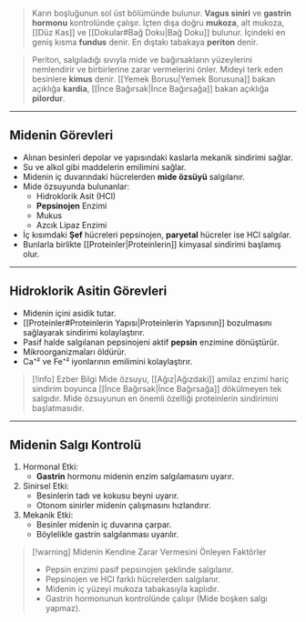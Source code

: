 >Karın boşluğunun sol üst bölümünde bulunur. **Vagus siniri** ve **gastrin hormonu** kontrolünde çalışır. İçten dışa doğru **mukoza**, alt mukoza, [[Düz Kas]] ve [[Dokular#Bağ Doku|Bağ Doku]] bulunur. İçindeki en geniş kısma **fundus** denir. En dıştakı tabakaya **periton** denir.

> Periton, salgıladığı sıvıyla mide ve bağırsakların yüzeylerini nemlendirir ve birbirlerine zarar vermelerini önler. Mideyi terk eden besinlere **kimus** denir. [[Yemek Borusu|Yemek Borusuna]] bakan açıklığa **kardia**, [[İnce Bağırsak|İnce Bağırsağa]] bakan açıklığa **pilordur**.

---
## Midenin Görevleri
- Alınan besinleri depolar ve yapısındaki kaslarla mekanik sindirimi sağlar.
- Su ve alkol gibi maddelerin emilimini sağlar.
- Midenin iç duvarındaki hücrelerden **mide özsüyü** salgılanır.
- Mide özsuyunda bulunanlar:
	- Hidroklorik Asit (HCl)
	- **Pepsinojen** Enzimi
	- Mukus
	- Azcık Lipaz Enzimi
- İç kısımdaki **Şef** hücreleri pepsinojen, **paryetal** hücreler ise HCl salgılar.
- Bunlarla birlikte [[Proteinler|Proteinlerin]] kimyasal sindirimi başlamış olur.

---
## Hidroklorik Asitin Görevleri
- Midenin içini asidik tutar.
- [[Proteinler#Proteinlerin Yapısı|Proteinlerin Yapısının]] bozulmasını sağlayarak sindirimi kolaylaştırır.
- Pasif halde salgılanan pepsinojeni aktif **pepsin** enzimine dönüştürür.
- Mikroorganizmaları öldürür.
- Ca⁺² ve Fe⁺² iyonlarının emilimini kolaylaştırır.

> [!info] Ezber Bilgi
> Mide özsuyu, [[Ağız|Ağızdaki]] amilaz enzimi hariç sindirim boyunca [[İnce Bağırsak|İnce Bağırsağa]] dökülmeyen tek salgıdır. Mide özsuyunun en önemli özelliği proteinlerin sindirimini başlatmasıdır.

---
## Midenin Salgı Kontrolü
1. Hormonal Etki:
	- **Gastrin** hormonu midenin enzim salgılamasını uyarır.
2. Sinirsel Etki:
	- Besinlerin tadı ve kokusu beyni uyarır.
	- Otonom sinirler midenin çalışmasını hızlandırır.
3. Mekanik Etki:
	- Besinler midenin iç duvarına çarpar.
	- Böylelikle gastrin salgılanması uyarılır.

> [!warning] Midenin Kendine Zarar Vermesini Önleyen Faktörler
> - Pepsin enzimi pasif pepsinojen şeklinde salgılanır.
> - Pepsinojen ve HCl farklı hücrelerden salgılanır.
> - Midenin iç yüzeyi mukoza tabakasıyla kaplıdır.
> - Gastrin hormonunun kontrolünde çalışır (Mide boşken salgı yapmaz).


